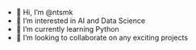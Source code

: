 - 👋 Hi, I’m @ntsmk
- 👀 I’m interested in AI and Data Science
- 🌱 I’m currently learning Python
- 💞️ I’m looking to collaborate on any exciting projects

<!---
ntsmk/ntsmk is a ✨ special ✨ repository because its `README.md` (this file) appears on your GitHub profile.
You can click the Preview link to take a look at your changes.
--->

